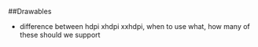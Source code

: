 ##Drawables
* difference between hdpi xhdpi xxhdpi, when to use what, how many of these should we support
